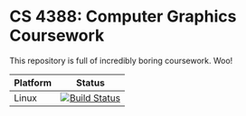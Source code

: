 # CS 4388: Computer Graphics Coursework
This repository is full of incredibly boring coursework. Woo!

Platform | Status
--- | ---
Linux | [![Build Status](https://travis-ci.org/DrChat/CS4388.svg?branch=master)](https://travis-ci.org/DrChat/CS4388)